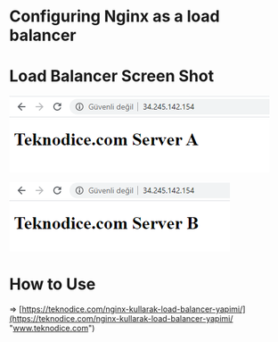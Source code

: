 # Configuring Nginx as a load balancer

# Load Balancer Screen Shot

![ScreenShot1](https://raw.githubusercontent.com/oguzzarci/NgnixLoadBalancerConf/master/screenshots/ss1.png)

![ScreenShot2](https://raw.githubusercontent.com/oguzzarci/NgnixLoadBalancerConf/master/screenshots/ss2.png)

# How to Use
=> [https://teknodice.com/nginx-kullarak-load-balancer-yapimi/](https://teknodice.com/nginx-kullarak-load-balancer-yapimi/ "www.teknodice.com")